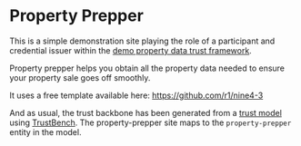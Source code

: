 # Property Prepper

This is a simple demonstration site playing the role of a participant and credential issuer within the [demo property data trust framework](../web/README.md).

Property prepper helps you obtain all the property data needed to ensure your property sale goes off smoothly.

It uses a free template available here: https://github.com/r1/nine4-3

And as usual, the trust backbone has been generated from a [trust model](../../packages/demo/README.md) using [TrustBench](../../packages/trustbench/README.md).
The property-prepper site maps to the `property-prepper` entity in the model.